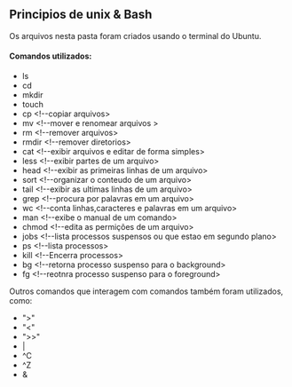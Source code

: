 ## Principios de unix & Bash

Os arquivos nesta pasta foram criados usando o terminal do Ubuntu.

#### Comandos utilizados:

- ls     <!--listar arquivos e diretorios-->
- cd     <!--navegar por diretorios-->
- mkdir  <!--criar diretorios-->
- touch  <!--criar arquivos-->
- cp     <!--copiar arquivos>
- mv     <!--mover e renomear arquivos >
- rm     <!--remover arquivos>
- rmdir  <!--remover diretorios>
- cat    <!--exibir arquivos e editar de forma simples>
- less   <!--exibir partes de um arquivo>
- head   <!--exibir as primeiras linhas de um arquivo>
- sort   <!--organizar o conteudo de um arquivo>
- tail   <!--exibir as ultimas linhas de um arquivo>
- grep   <!--procura por palavras em um arquivo>
- wc     <!--conta linhas,caracteres e palavras em um arquivo>
- man    <!--exibe o manual de um comando>
- chmod  <!--edita as permições de um arquivo>
- jobs   <!--lista processos suspensos ou que estao em segundo plano>
- ps     <!--lista processos>
- kill   <!--Encerra processos>
- bg     <!--retorna processo suspenso para o background>
- fg     <!--reotnra processo suspenso para o foreground>

Outros comandos que interagem com comandos também foram utilizados, como:

- ">"
- "<"
- ">>"
- |
- ^C
- ^Z
- &
